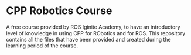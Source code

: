 # CPP Robotics Course

A free course provided by ROS Iginite Academy, to have an introductory level of knowledge in using CPP for RObotics and for ROS. This repository contains all the files that have been provided and created during the learning period of the course.